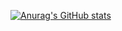 [![Anurag's GitHub stats](https://github-readme-stats.vercel.app/api?username=steven-jianhao-li)](https://github.com/anuraghazra/github-readme-stats)